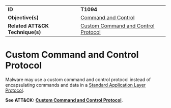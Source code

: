 |||
|---------|------------------------|
|**ID**|**T1094**|
|**Objective(s)**|[Command and Control](https://github.com/MAECProject/malware-behaviors/tree/master/command-and-control)|
|**Related ATT&CK Technique(s)**|[Custom Command and Control Protocol](https://attack.mitre.org/techniques/T1094/)|

Custom Command and Control Protocol
===================================
Malware may use a custom command and control protocol instead of encapsulating commands and data in a [Standard Application Layer Protocol](https://github.com/MAECProject/malware-behaviors/tree/master/command-and-control/std-protocol.md).

**See ATT&CK:** [**Custom Command and Control Protocol**](https://attack.mitre.org/techniques/T1094/).
